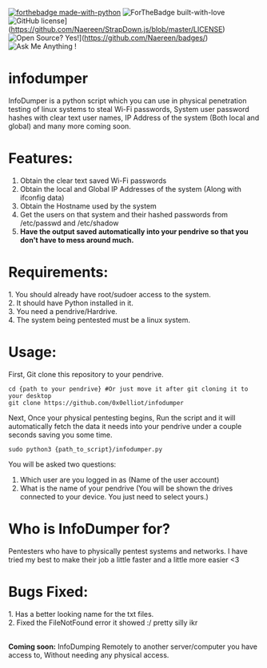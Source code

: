 [![forthebadge made-with-python](http://ForTheBadge.com/images/badges/made-with-python.svg)](https://www.python.org/) 
![ForTheBadge built-with-love](http://ForTheBadge.com/images/badges/built-with-love.svg)
<br>
![GitHub license](https://img.shields.io/github/license/Naereen/StrapDown.js.svg)](https://github.com/Naereen/StrapDown.js/blob/master/LICENSE) 
![Open Source? Yes!](https://badgen.net/badge/Open%20Source%20%3F/Yes%21/blue?icon=github)](https://github.com/Naereen/badges/) 
![Ask Me Anything !](https://img.shields.io/badge/Ask%20me-anything-1abc9c.svg)

# infodumper
InfoDumper is a python script which you can use in physical penetration testing of linux systems to steal Wi-Fi passwords, System user password hashes with clear text user names, IP Address of the system (Both local and global) and many more coming soon.

<h1>Features:</h1>

1. Obtain the clear text saved Wi-Fi passwords<br>
2. Obtain the local and Global IP Addresses of the system (Along with ifconfig data)<br>
3. Obtain the Hostname used by the system<br>
4. Get the users on that system and their hashed passwords from /etc/passwd and /etc/shadow<br>
5. <b>Have the output saved automatically into your pendrive so that you don't have to mess around much. </b>

<h1>Requirements:</h2>
1. You should already have root/sudoer access to the system.<br>
2. It should have Python installed in it.<br>
3. You need a pendrive/Hardrive.<br>
4. The system being pentested must be a linux system.

<h1>Usage:</h1>

First, Git clone this repository to your pendrive.

```
cd {path to your pendrive} #Or just move it after git cloning it to your desktop
git clone https://github.com/0x0elliot/infodumper
```



Next, Once your physical pentesting begins, Run the script and it will automatically fetch the data it needs into your pendrive under a couple seconds saving you some time.



```
sudo python3 {path_to_script}/infodumper.py
```

You will be asked two questions:

1. Which user are you logged in as (Name of the user account)<br>
2. What is the name of your pendrive (You will be shown the drives connected to your device. You just need to select yours.)<br>

<h1>Who is InfoDumper for?</h1>
Pentesters who have to physically pentest systems and networks. I have tried my best to make their job a little faster and a little more easier <3
<br>
<h1>Bugs Fixed:</h1>
1. Has a better looking name for the txt files.<br>
2. Fixed the FileNotFound error it showed :/ pretty silly ikr

<br>
<br>


<b>Coming soon:</b> InfoDumping Remotely to another server/computer you have access to, Without needing any physical access.
